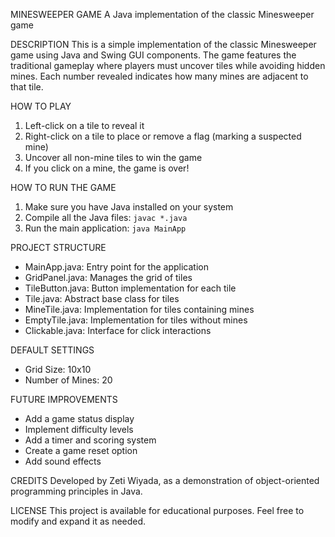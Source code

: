 MINESWEEPER GAME
A Java implementation of the classic Minesweeper game

DESCRIPTION
This is a simple implementation of the classic Minesweeper game using Java and Swing GUI components. The game features the traditional gameplay where players must uncover tiles while avoiding hidden mines. Each number revealed indicates how many mines are adjacent to that tile.

HOW TO PLAY
1. Left-click on a tile to reveal it
2. Right-click on a tile to place or remove a flag (marking a suspected mine)
3. Uncover all non-mine tiles to win the game
4. If you click on a mine, the game is over!

HOW TO RUN THE GAME
1. Make sure you have Java installed on your system
2. Compile all the Java files: `javac *.java`
3. Run the main application: `java MainApp`

PROJECT STRUCTURE
- MainApp.java: Entry point for the application
- GridPanel.java: Manages the grid of tiles
- TileButton.java: Button implementation for each tile
- Tile.java: Abstract base class for tiles
- MineTile.java: Implementation for tiles containing mines
- EmptyTile.java: Implementation for tiles without mines
- Clickable.java: Interface for click interactions

DEFAULT SETTINGS
- Grid Size: 10x10
- Number of Mines: 20

FUTURE IMPROVEMENTS
- Add a game status display
- Implement difficulty levels
- Add a timer and scoring system
- Create a game reset option
- Add sound effects

CREDITS
Developed by Zeti Wiyada, as a demonstration of object-oriented programming principles in Java.

LICENSE
This project is available for educational purposes. Feel free to modify and expand it as needed.

